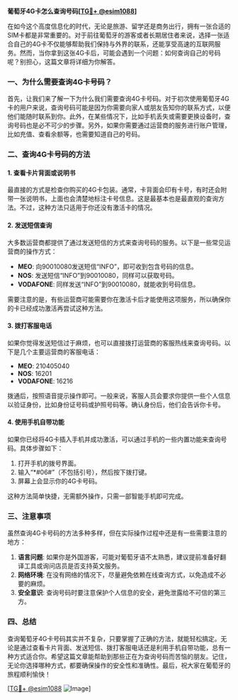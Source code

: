 **葡萄牙4G卡怎么查询号码[[TG💪+ @esim1088](https://t.me/s/esim1088)]**

在如今这个高度信息化的时代，无论是旅游、留学还是商务出行，拥有一张合适的SIM卡都是非常重要的。对于前往葡萄牙的游客或者长期居住者来说，选择一张适合自己的4G卡不仅能够帮助我们保持与外界的联系，还能享受高速的互联网服务。然而，当你拿到这张4G卡后，可能会遇到一个问题：如何查询自己的号码呢？别担心，这篇文章将详细为你解答。

### 一、为什么需要查询4G卡号码？

首先，让我们来了解一下为什么我们需要查询4G卡号码。对于初次使用葡萄牙4G卡的用户来说，查询号码可能是因为你需要向家人或朋友告知你的联系方式，以便他们能随时联系到你。此外，在某些情况下，比如手机丢失或需要更换设备时，查询号码也是必不可少的步骤。另外，如果你需要通过运营商的服务进行账户管理，比如充值、查看余额等，也需要知道自己的号码。

### 二、查询4G卡号码的方法

#### 1. 查看卡片背面或说明书

最直接的方式是检查你购买的4G卡包装。通常，卡背面会印有卡号，有时还会附带一张说明书，上面也会清楚地标注卡号信息。这是最基本也是最直观的查询方法。不过，这种方法只适用于你还没有激活卡的情况。

#### 2. 发送短信查询

大多数运营商都提供了通过发送短信的方式来查询号码的服务。以下是一些常见运营商的操作方式：

- **MEO**: 向90010080发送短信“INFO”，即可收到包含号码的信息。
- **NOS**: 发送短信“INFO”到90010080，同样可以获取号码。
- **VODAFONE**: 同样发送“INFO”到90010080，就能收到号码信息。

需要注意的是，有些运营商可能需要你在激活卡后才能使用这项服务，所以确保你的卡已经成功激活再尝试这种方法。

#### 3. 拨打客服电话

如果你觉得发送短信过于麻烦，也可以直接拨打运营商的客服热线来查询号码。以下是几个主要运营商的客服电话：

- **MEO**: 210405040
- **NOS**: 16201
- **VODAFONE**: 16216

拨通后，按照语音提示操作即可。一般来说，客服人员会要求你提供一些个人信息以验证身份，比如身份证号码或护照号码等。确认身份后，他们会告诉你卡号。

#### 4. 使用手机自带功能

如果你已经将4G卡插入手机并成功激活，可以通过手机的一些内置功能来查询号码。具体步骤如下：

1. 打开手机的拨号界面。
2. 输入“*#06#”（不包括引号），然后按下拨打键。
3. 屏幕上会显示你的4G卡号码。

这种方法简单快捷，无需额外操作，只需一部智能手机即可完成。

### 三、注意事项

虽然查询4G卡号码的方法多种多样，但在实际操作过程中还是有一些需要注意的地方：

1. **语言问题**: 如果你是外国游客，可能对葡萄牙语不太熟悉，建议提前准备好翻译工具或询问店员是否支持英文服务。
2. **网络环境**: 在没有网络的情况下，尽量避免依赖在线查询方式，以免造成不必要的麻烦。
3. **安全意识**: 查询号码时要注意保护个人信息的安全，避免泄露给不可信的第三方。

### 四、总结

查询葡萄牙4G卡号码其实并不复杂，只要掌握了正确的方法，就能轻松搞定。无论是通过查看卡片背面、发送短信、拨打客服电话还是利用手机自带功能，总有一种方式适合你。希望这篇文章能帮助到那些正在为查询号码而苦恼的朋友。记住，无论你选择哪种方式，都要确保操作的安全性和准确性。最后，祝大家在葡萄牙的旅程顺利愉快！

[[TG💪+ @esim1088](https://t.me/s/esim1088) ![Image](https://i.postimg.cc/4NQfJmqS/Snipaste-2025-05-13-00-14-12.png)]